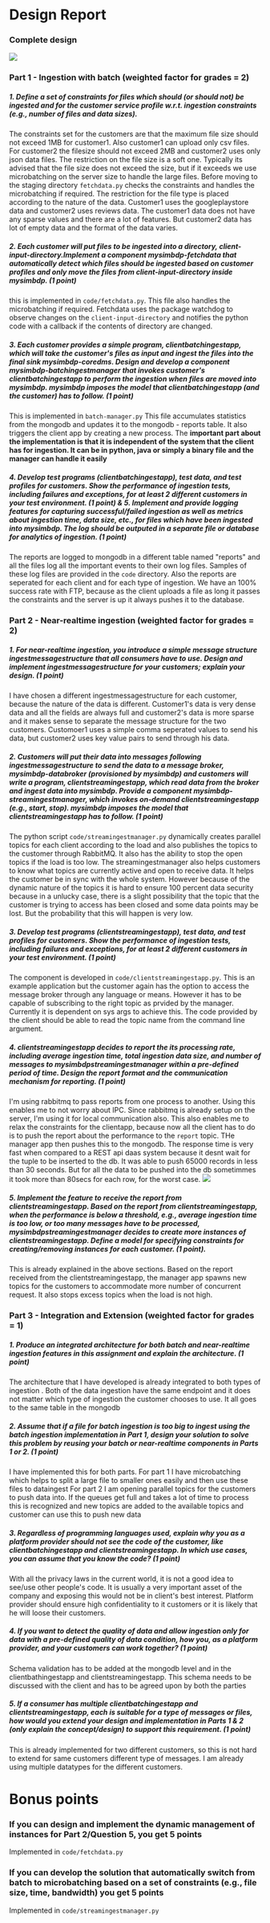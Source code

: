 # Design Report

### Complete design

![](images/block-diagram.png)



### Part 1 - Ingestion with batch (weighted factor for grades = 2)

##### 1. Define a set of constraints for files which should (or should not) be ingested and for the customer service profile w.r.t. ingestion constraints (e.g., number of files and data sizes).
The constraints set for the customers are that the maximum file size should not exceed 1MB for customer1. Also customer1 can upload only csv files. For customer2 the filesize should not exceed 2MB and customer2 uses only json data files. The restriction on the file size is a soft one. Typically its advised that the file size does not exceed the size, but if it exceeds we use microbatching on the server size to handle the large files. Before moving to the staging directory `fetchdata.py` checks the constraints and handles the microbatching if required. The restriction for the file type is placed according to the nature of the data. Customer1 uses the googleplaystore data and customer2 uses reviews data. The customer1 data does not have any sparse values and there are a lot of features. But customer2 data has lot of empty data and the format of the data varies.

##### 2. Each customer will put files to be ingested into a directory, client-input-directory.Implement a component mysimbdp-fetchdata that automatically detect which files should be ingested based on customer profiles and only move the files from client-input-directory inside mysimbdp. (1 point)
this is implemented in `code/fetchdata.py`. This file also handles the microbatching if required. Fetchdata uses the package watchdog to observe changes on the `client-input-directory` and notifies the python code with a callback if the contents of directory are changed.

##### 3. Each customer provides a simple program, clientbatchingestapp, which will take the customer's files as input and ingest the files into the final sink mysimbdp-coredms. Design and develop a component mysimbdp-batchingestmanager that invokes customer's clientbatchingestapp to perform the ingestion when files are moved into mysimbdp. mysimbdp imposes the model that clientbatchingestapp (and the customer) has to follow. (1 point)
This is implemented in `batch-manager.py` This file accumulates statistics from the mongodb and updates it to the mongodb - reports table. It also triggers the client app by creating a new process. The **important part about the implementation is that it is independent of the system that the client has for ingestion. It can be in python, java or simply a binary file and the manager can handle it easily**

##### 4. Develop test programs (clientbatchingestapp), test data, and test profiles for customers. Show the performance of ingestion tests, including failures and exceptions, for at least 2 different customers in your test environment. (1 point) & 5. Implement and provide logging features for capturing successful/failed ingestion as well as metrics about ingestion time, data size, etc., for files which have been ingested into mysimbdp. The log should be outputed in a separate file or database for analytics of ingestion. (1 point)
The reports are logged to mongodb in a different table named "reports" and all the files log all the important events to their own log files. Samples of these log files are provided in the `code` directory. Also the reports are seperated for each client and for each type of ingestion. We have an 100% success rate with FTP, because as the client uploads a file as long it passes the constraints and the server is up it always pushes it to the database.

### Part 2 - Near-realtime ingestion (weighted factor for grades = 2)

##### 1. For near-realtime ingestion, you introduce a simple message structure ingestmessagestructure that all consumers have to use. Design and implement ingestmessagestructure for your customers; explain your design. (1 point)
I have chosen a different ingestmessagestructure for each customer, because the nature of the data is different. Customer1's data is very dense data and all the fields are always full and customer2's data is more sparse and it makes sense to separate the message structure for the two customers. Customoer1 uses a simple comma seperated values to send his data, but customer2 uses key value pairs to send through his data.

##### 2. Customers will put their data into messages following ingestmessagestructure to send the data to a message broker, mysimbdp-databroker (provisioned by mysimbdp) and customers will write a program, clientstreamingestapp, which read data from the broker and ingest data into mysimbdp. Provide a component mysimbdp-streamingestmanager, which invokes on-demand clientstreamingestapp (e.g., start, stop). mysimbdp imposes the model that clientstreamingestapp has to follow. (1 point)
The python script `code/streamingestmanager.py` dynamically creates parallel topics for each client according to the load and also publishes the topics to the customer through RabbitMQ. It also has the ability to stop the open topics if the load is too low. The streamingestmanager also helps customers to know what topics are currently active and open to receive data. It helps the customer be in sync with the whole system. However because of the dynamic nature of the topics it is hard to ensure 100 percent data security because in a unlucky case, there is a slight possibility that the topic that the customer is trying to access has been closed and some data points may be lost. But the probability that this will happen is very low.

##### 3. Develop test programs (clientstreamingestapp), test data, and test profiles for customers. Show the performance of ingestion tests, including failures and exceptions, for at least 2 different customers in your test environment. (1 point)
The component is developed in `code/clientstreamingestapp.py`. This is an example application but the customer again has the option to access the message broker through any language or means. However it has to be capable of subscribing to the right topic as prvided by the manager. Currently it is dependent on sys args to achieve this. The code provided by the client should be able to read the topic name from the command line argument.

##### 4. clientstreamingestapp decides to report the its processing rate, including average ingestion time, total ingestion data size, and number of messages to mysimbdpstreamingestmanager within a pre-defined period of time. Design the report format and the communication mechanism for reporting. (1 point)
I'm using rabbitmq to pass reports from one process to another. Using this enables me to not worry about IPC. Since rabbitmq is already setup on the server, I'm using it for local communication also. This also enables me to relax the constraints for the clientapp, because now all the client has to do is to push the report about the performance to the `report` topic. THe manager app then pushes this to the mongodb. The response time is very fast when compared to a REST api daas system because it desnt wait for the tuple to be inserted to the db. It was able to push 65000 records in less than 30 seconds. But for all the data to be pushed into the db sometimmes it took more than 80secs for each row, for the worst case.
![](images/chrome_YKqbkt4JUK.png)
##### 5. Implement the feature to receive the report from clientstreamingestapp. Based on the report from clientstreamingestapp, when the performance is below a threshold, e.g., average ingestion time is too low, or too many messages have to be processed, mysimbdpstreamingestmanager decides to create more instances of clientstreamingestapp. Define a model for specifying constraints for creating/removing instances for each customer. (1 point).
This is already explained in the above sections. Based on the report received from the clientstreamingestapp, the manager app spawns new topics for the customers to accommodate more number of concurrent request. It also stops excess topics when the load is not high.

### Part 3 - Integration and Extension (weighted factor for grades = 1)

##### 1. Produce an integrated architecture for both batch and near-realtime ingestion features in this assignment and explain the architecture. (1 point)
The architecture that I have developed is already integrated to both types of ingestion . Both of the data ingestion have the same endpoint and it does not matter which type of ingestion the customer chooses to use. It all goes to the same table in the mongodb

##### 2. Assume that if a file for batch ingestion is too big to ingest using the batch ingestion implementation in Part 1, design your solution to solve this problem by reusing your batch or near-realtime components in Parts 1 or 2. (1 point)
I have implemented this for both parts.
For part 1 I have microbatching which helps to split a large file to smaller ones easily and then use these files to dataingest
For part 2 I am opening parallel topics for the customers to push data into. If the queues get full and takes a lot of time to process this is recognized and new topics are added to the available topics and customer can use this to push new data

##### 3. Regardless of programming languages used, explain why you as a platform provider should not see the code of the customer, like clientbatchingestapp and clientstreamingestapp. In which use cases, you can assume that you know the code? (1 point)
With all the privacy laws in the current world, it is not a good idea to see/use other people's code. It is usually a very important asset of the company and exposing this would not be in client's best interest. Platform provider should ensure high confidentiality to it customers  or it is likely that he will loose their customers.

##### 4. If you want to detect the quality of data and allow ingestion only for data with a pre-defined quality of data condition, how you, as a platform provider, and your customers can work together? (1 point)
Schema validation has to be added at the mongodb level and in the clientbathingestapp and clientstreamingestapp. This schema needs to be discussed with the client and has to be agreed upon by both the parties

##### 5. If a consumer has multiple clientbatchingestapp and clientstreamingestapp, each is suitable for a type of messages or files, how would you extend your design and implementation in Parts 1 & 2 (only explain the concept/design) to support this requirement. (1 point)
This is already implemented for two different customers, so this is not hard to extend for same customers different type of messages. I am already using multiple datatypes for the different customers.

# Bonus points
### If you can design and implement the dynamic management of instances for Part 2/Question 5, you get 5 points
Implemented in `code/fetchdata.py`
### If you can develop the solution that automatically switch from batch to microbatching based on a set of constraints (e.g., file size, time, bandwidth) you get 5 points
Implemented in `code/streamingestmanager.py`
